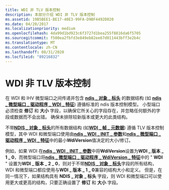 ```yaml
---
title: WDI 非 TLV 版本控制
description: 本部分介绍 WDI 非 TLV 版本控制
ms.assetid: 19B5BEE1-BE17-40E3-99FA-D9BF4492D020
ms.date: 04/20/2017
ms.localizationpriority: medium
ms.openlocfilehash: 4da99d1bd923c6f3727d1bea255f8816da6f5705
ms.sourcegitcommit: f500ea2fbfd3e849eb82ee67d011443bff3e2b4c
ms.translationtype: MT
ms.contentlocale: zh-CN
ms.lasthandoff: 08/31/2020
ms.locfileid: "89216832"
---
```

# <a name="wdi-non-tlv-versioning"></a>WDI 非 TLV 版本控制


在 WDI 和 IHV 微型端口之间传递并包含 [**ndis \_ 对象 \_ 标头**](/windows-hardware/drivers/ddi/ntddndis/ns-ntddndis-_ndis_object_header) 的数据结构 (如 [**ndis \_ 微型端口 \_ 驱动程序 \_ WDI \_ 特征**](/windows-hardware/drivers/ddi/dot11wdi/ns-dot11wdi-_ndis_miniport_driver_wdi_characteristics)) 遵循标准的 ndis 版本控制模型。 小型端口必须检查 **修订** 和 **大小** 字段，以确保它所关心的字段存在，并忽略任何额外的字段或数据而不会出错。 确保未排除较新版本或更大的此类结构。

不带[**NDIS \_ 对象 \_ 标头**](/windows-hardware/drivers/ddi/ntddndis/ns-ntddndis-_ndis_object_header)的所有数据结构 (如[**WDI \_ 帧 \_ 元数据**](/windows-hardware/drivers/ddi/dot11wdi/ns-dot11wdi-_wdi_frame_metadata)) 遵循 TLV 版本控制模型，其中 WDI 和微型端口使用由[**ndis \_ WDI \_ INIT \_ 参数**](/windows-hardware/drivers/ddi/dot11wdi/ns-dot11wdi-_ndis_wdi_init_parameters)和[**ndis \_ 微型端口 \_ 驱动程序 \_ WDI \_ 特征**](/windows-hardware/drivers/ddi/dot11wdi/ns-dot11wdi-_ndis_miniport_driver_wdi_characteristics)中的最小**WdiVersion**值决定的大小/修订。

例如，如果 WDI 在[**ndis \_ WDI \_ INIT \_ 参数**](/windows-hardware/drivers/ddi/dot11wdi/ns-dot11wdi-_ndis_wdi_init_parameters)中将**WdiVersion**设置为**WDI \_ 版本 \_ 1 \_ 0**，而微型端口将[**ndis \_ 微型端口 \_ 驱动程序 \_ WdiVersion \_ 特征**](/windows-hardware/drivers/ddi/dot11wdi/ns-dot11wdi-_ndis_miniport_driver_wdi_characteristics)中的 " **WDI** " 设置为**WDI \_ 版本 \_ 2 \_ 0**，则对于不带[**NDIS \_ 对象 \_ 标头**](/windows-hardware/drivers/ddi/ntddndis/ns-ntddndis-_ndis_object_header)字段的所有结构，WDI 和微型端口都应使用与**WDI \_ 版本 \_ 1 \_ 0**兼容的结构大小和定义。 但是，在同一情况下，如果结构具有 **NDIS \_ 对象 \_ 标头** 字段，则 WDI 和微型端口可以使用更大或更高的结构，只要正确设置了 **修订** 和 **大小** 字段。

 

